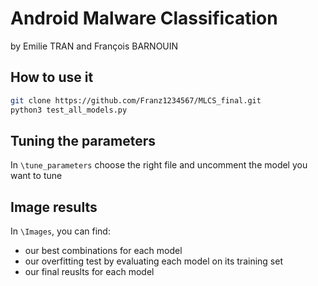 # Android Malware Classification
by Emilie TRAN and François BARNOUIN

## How to use it
```bash
git clone https://github.com/Franz1234567/MLCS_final.git
python3 test_all_models.py
```

## Tuning the parameters
In `\tune_parameters` choose the right file and uncomment the model you want to tune

## Image results
In `\Images`, you can find:
* our best combinations for each model
* our overfitting test by evaluating each model on its training set
* our final reuslts for each model
